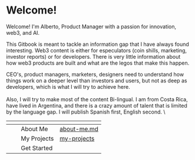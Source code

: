 # Welcome!

Welcome! I'm Alberto, Product Manager with a passion for innovation, web3, and AI.&#x20;

This Gitbook is meant to tackle an information gap that I have always found interesting. Web3 content is either for especulators (coin shills, marketing, investor reports) or for developers. There is very little information about how web3 products are built and what are the legos that make this happen.&#x20;

CEO's, product managers, marketers, designers need to understand how things work on a deeper level than investors and users, but not as deep as developers, which is what I will try to achieve here. \
\
Also, I will try to make most of the content Bi-lingual. I am from Costa Rica, have lived in Argentina, and there is a crazy amount of talent that is limited by the language gap. I will publish Spanish first, English second. \


<table data-view="cards"><thead><tr><th></th><th></th><th></th><th data-hidden data-card-target data-type="content-ref"></th></tr></thead><tbody><tr><td></td><td></td><td>About Me</td><td><a href="welcome/about-me.md">about-me.md</a></td></tr><tr><td></td><td></td><td>My Projects</td><td><a href="welcome/my-projects/">my-projects</a></td></tr><tr><td></td><td></td><td>Get Started</td><td></td></tr></tbody></table>

